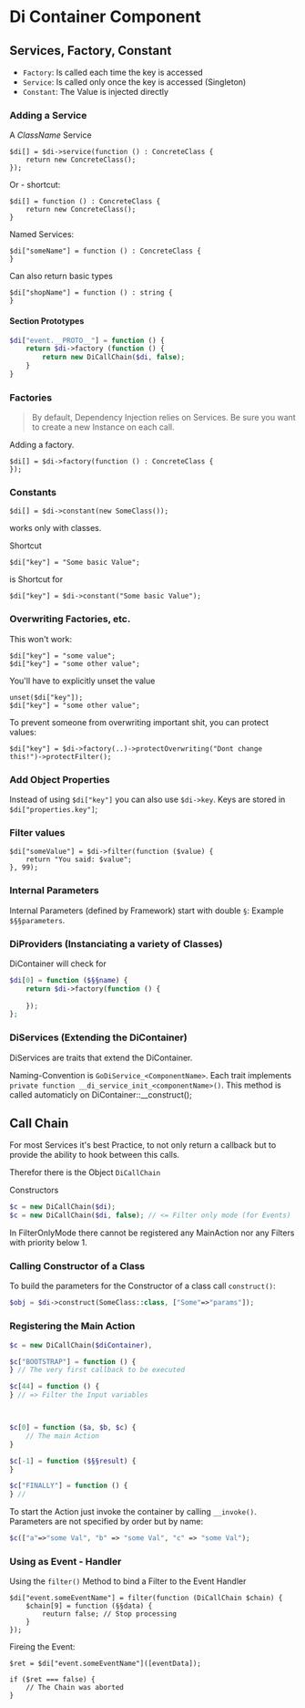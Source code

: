 # Di Container Component

## Services, Factory, Constant

* `Factory`: Is called each time the key is accessed
* `Service`: Is called only once the key is accessed (Singleton)
* `Constant`: The Value is injected directly

### Adding a Service


A *ClassName* Service

```
$di[] = $di->service(function () : ConcreteClass {
    return new ConcreteClass();
});
```

Or - shortcut:

```
$di[] = function () : ConcreteClass {
    return new ConcreteClass();
}
```

Named Services:

```
$di["someName"] = function () : ConcreteClass {
}
```

Can also return basic types

```
$di["shopName"] = function () : string {
}
```


#### Section Prototypes

```php
$di["event.__PROTO__"] = function () {
    return $di->factory (function () {
        return new DiCallChain($di, false);
    }
}
```

### Factories

> By default, Dependency Injection relies on Services. 
> Be sure you want to create a new Instance on each call.

Adding a factory.

```
$di[] = $di->factory(function () : ConcreteClass {
});
```



### Constants

```
$di[] = $di->constant(new SomeClass());
```

works only with classes.

Shortcut

```
$di["key"] = "Some basic Value";
```

is Shortcut for

```
$di["key"] = $di->constant("Some basic Value");
```


### Overwriting Factories, etc.

This won't work:
```
$di["key"] = "some value";
$di["key"] = "some other value";
```

You'll have to explicitly unset the value

```
unset($di["key"]);
$di["key"] = "some other value";
```


To prevent someone from overwriting important shit, you can
protect values:

```
$di["key"] = $di->factory(..)->protectOverwriting("Dont change this!")->protectFilter();
```


### Add Object Properties

Instead of using `$di["key"]` you can also use `$di->key`. Keys are 
stored in `$di["properties.key"]`;




### Filter values

```
$di["someValue"] = $di->filter(function ($value) {
    return "You said: $value";
}, 99);
```


### Internal Parameters

Internal Parameters (defined by Framework) start with double `§`: Example 
`$§§parameters`.



### DiProviders (Instanciating a variety of Classes)

DiContainer will check for 

```php
$di[0] = function ($§§name) {
    return $di->factory(function () {
        
    });  
};
```


### DiServices (Extending the DiContainer)

DiServices are traits that extend the DiContainer.

Naming-Convention is `GoDiService_<ComponentName>`. Each trait implements
`private function __di_service_init_<componentName>()`. This method is called automaticly
on DiContainer::__construct();

## Call Chain

For most Services it's best Practice, to not only return a callback
but to provide the ability to hook between this calls.

Therefor there is the Object `DiCallChain`


Constructors

```php
$c = new DiCallChain($di);
$c = new DiCallChain($di, false); // <= Filter only mode (for Events)
```

In FilterOnlyMode there cannot be registered any MainAction nor any
Filters with priority below 1.


### Calling Constructor of a Class

To build the parameters for the Constructor of a class call `construct()`:

```php
$obj = $di->construct(SomeClass::class, ["Some"=>"params"]);
```

### Registering the Main Action

```php
$c = new DiCallChain($diContainer),

$c["BOOTSTRAP"] = function () {
} // The very first callback to be executed

$c[44] = function () {
} // => Filter the Input variables 



$c[0] = function ($a, $b, $c) {
    // The main Action
}

$c[-1] = function ($§§result) {
}

$c["FINALLY"] = function () {
} // 
```

To start the Action just invoke the container by calling `__invoke()`.  
Parameters are not specified by order but by name:

```php
$c(["a"=>"some Val", "b" => "some Val", "c" => "some Val");
```


### Using as Event - Handler

Using the `filter()` Method to bind a Filter to the Event Handler

```
$di["event.someEventName"] = filter(function (DiCallChain $chain) {
    $chain[9] = function (§§data) {
        reuturn false; // Stop processing
    }
});
```

Fireing the Event:

```
$ret = $di["event.someEventName"]([eventData]);

if ($ret === false) {
    // The Chain was aborted
}

```